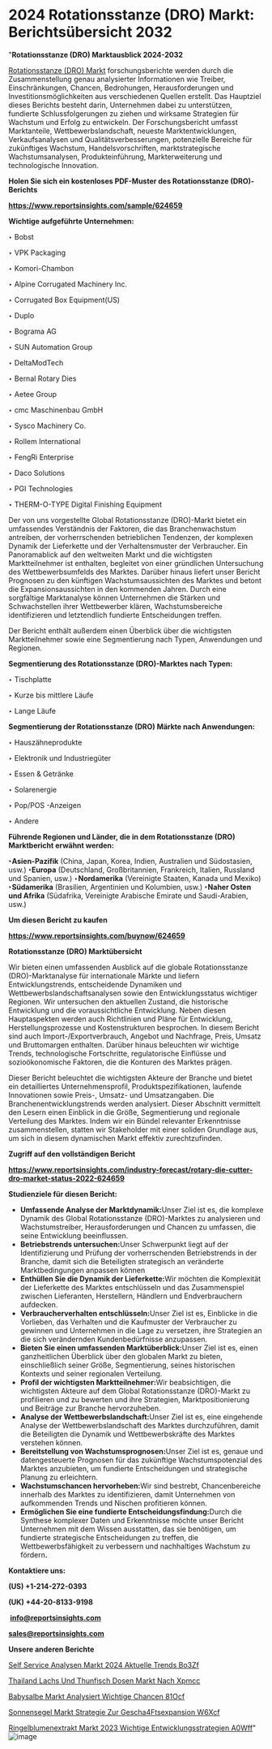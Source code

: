 # 2024 Rotationsstanze (DRO) Markt: Berichtsübersicht 2032

"<strong><b>Rotationsstanze (DRO) Marktausblick 2024-2032</b></strong>

<a href=https://www.reportsinsights.com/sample/624659>Rotationsstanze (DRO) Markt</a> forschungsberichte werden durch die Zusammenstellung genau analysierter Informationen wie Treiber, Einschränkungen, Chancen, Bedrohungen, Herausforderungen und Investitionsmöglichkeiten aus verschiedenen Quellen erstellt. Das Hauptziel dieses Berichts besteht darin, Unternehmen dabei zu unterstützen, fundierte Schlussfolgerungen zu ziehen und wirksame Strategien für Wachstum und Erfolg zu entwickeln. Der Forschungsbericht umfasst Marktanteile, Wettbewerbslandschaft, neueste Marktentwicklungen, Verkaufsanalysen und Qualitätsverbesserungen, potenzielle Bereiche für zukünftiges Wachstum, Handelsvorschriften, marktstrategische Wachstumsanalysen, Produkteinführung, Markterweiterung und technologische Innovation.

<strong><b>Holen Sie sich ein kostenloses PDF-Muster des Rotationsstanze (DRO)-Berichts</b></strong>

<a href=https://www.reportsinsights.com/sample/624659><strong><u>https://www.reportsinsights.com/sample/624659</u></strong></a>

<strong>Wichtige aufgeführte Unternehmen:</strong>

‣ Bobst

‣ VPK Packaging

‣ Komori-Chambon

‣ Alpine Corrugated Machinery Inc.

‣ Corrugated Box Equipment(US)

‣ Duplo

‣ Bograma AG

‣ SUN Automation Group

‣ DeltaModTech

‣ Bernal Rotary Dies

‣ Aetee Group

‣ cmc Maschinenbau GmbH

‣ Sysco Machinery Co.

‣ Rollem International

‣ FengRi Enterprise

‣ Daco Solutions

‣ PGI Technologies

‣ THERM-O-TYPE Digital Finishing Equipment

Der von uns vorgestellte Global Rotationsstanze (DRO)-Markt bietet ein umfassendes Verständnis der Faktoren, die das Branchenwachstum antreiben, der vorherrschenden betrieblichen Tendenzen, der komplexen Dynamik der Lieferkette und der Verhaltensmuster der Verbraucher. Ein Panoramablick auf den weltweiten Markt und die wichtigsten Marktteilnehmer ist enthalten, begleitet von einer gründlichen Untersuchung des Wettbewerbsumfelds des Marktes. Darüber hinaus liefert unser Bericht Prognosen zu den künftigen Wachstumsaussichten des Marktes und betont die Expansionsaussichten in den kommenden Jahren. Durch eine sorgfältige Marktanalyse können Unternehmen die Stärken und Schwachstellen ihrer Wettbewerber klären, Wachstumsbereiche identifizieren und letztendlich fundierte Entscheidungen treffen.

Der Bericht enthält außerdem einen Überblick über die wichtigsten Marktteilnehmer sowie eine Segmentierung nach Typen, Anwendungen und Regionen.

<strong>Segmentierung des Rotationsstanze (DRO)-Marktes nach Typen:</strong>

‣ Tischplatte

‣ Kurze bis mittlere Läufe

‣ Lange Läufe

<strong>Segmentierung der Rotationsstanze (DRO) Märkte nach Anwendungen:</strong>

‣ Hauszähneprodukte

‣ Elektronik und Industriegüter

‣ Essen & Getränke

‣ Solarenergie

‣ Pop/POS -Anzeigen

‣ Andere

<strong><b>Führende Regionen und Länder, die in dem Rotationsstanze (DRO) Marktbericht erwähnt werden:</b></strong>

<strong><b>‣Asien-Pazifik</b></strong> (China, Japan, Korea, Indien, Australien und Südostasien, usw.)
<strong><b>‣Europa</b></strong> (Deutschland, Großbritannien, Frankreich, Italien, Russland und Spanien, usw.)
‣<strong><b>Nordamerika</b></strong> (Vereinigte Staaten, Kanada und Mexiko)
<strong><b>‣Südamerika</b></strong> (Brasilien, Argentinien und Kolumbien, usw.)
<strong><b>‣Naher Osten und Afrika</b></strong> (Südafrika, Vereinigte Arabische Emirate und Saudi-Arabien, usw.)

<strong>Um diesen Bericht zu kaufen</strong>

<a href=https://www.reportsinsights.com/buynow/624659><strong><u>https://www.reportsinsights.com/buynow/624659</u></strong></a>

<strong>Rotationsstanze (DRO) Marktübersicht</strong>

Wir bieten einen umfassenden Ausblick auf die globale Rotationsstanze (DRO)-Marktanalyse für internationale Märkte und liefern Entwicklungstrends, entscheidende Dynamiken und Wettbewerbslandschaftsanalysen sowie den Entwicklungsstatus wichtiger Regionen. Wir untersuchen den aktuellen Zustand, die historische Entwicklung und die voraussichtliche Entwicklung. Neben diesen Hauptaspekten werden auch Richtlinien und Pläne für Entwicklung, Herstellungsprozesse und Kostenstrukturen besprochen. In diesem Bericht sind auch Import-/Exportverbrauch, Angebot und Nachfrage, Preis, Umsatz und Bruttomargen enthalten. Darüber hinaus beleuchten wir wichtige Trends, technologische Fortschritte, regulatorische Einflüsse und sozioökonomische Faktoren, die die Konturen des Marktes prägen.

Dieser Bericht beleuchtet die wichtigsten Akteure der Branche und bietet ein detailliertes Unternehmensprofil, Produktspezifikationen, laufende Innovationen sowie Preis-, Umsatz- und Umsatzangaben. Die Branchenentwicklungstrends werden analysiert. Dieser Abschnitt vermittelt den Lesern einen Einblick in die Größe, Segmentierung und regionale Verteilung des Marktes. Indem wir ein Bündel relevanter Erkenntnisse zusammenstellen, statten wir Stakeholder mit einer soliden Grundlage aus, um sich in diesem dynamischen Markt effektiv zurechtzufinden.

<strong>Zugriff auf den vollständigen Bericht</strong>

<a href=https://www.reportsinsights.com/industry-forecast/rotary-die-cutter-dro-market-status-2022-624659><strong>https://www.reportsinsights.com/industry-forecast/rotary-die-cutter-dro-market-status-2022-624659</strong></a>

<strong>Studienziele für diesen Bericht:</strong>
<ul>
  <li><strong>Umfassende Analyse der Marktdynamik:</strong>Unser Ziel ist es, die komplexe Dynamik des Global Rotationsstanze (DRO)-Marktes zu analysieren und Wachstumstreiber, Herausforderungen und Chancen zu umfassen, die seine Entwicklung beeinflussen.</li>
  <li><strong>Betriebstrends untersuchen:</strong>Unser Schwerpunkt liegt auf der Identifizierung und Prüfung der vorherrschenden Betriebstrends in der Branche, damit sich die Beteiligten strategisch an veränderte Marktbedingungen anpassen können</li>
  <li><strong>Enthüllen Sie die Dynamik der Lieferkette:</strong>Wir möchten die Komplexität der Lieferkette des Marktes entschlüsseln und das Zusammenspiel zwischen Lieferanten, Herstellern, Händlern und Endverbrauchern aufdecken.</li>
  <li><strong>Verbraucherverhalten entschlüsseln:</strong>Unser Ziel ist es, Einblicke in die Vorlieben, das Verhalten und die Kaufmuster der Verbraucher zu gewinnen und Unternehmen in die Lage zu versetzen, ihre Strategien an die sich verändernden Kundenbedürfnisse anzupassen.</li>
  <li><strong>Bieten Sie einen umfassenden Marktüberblick:</strong>Unser Ziel ist es, einen ganzheitlichen Überblick über den globalen Markt zu bieten, einschließlich seiner Größe, Segmentierung, seines historischen Kontexts und seiner regionalen Verteilung.</li>
  <li><strong>Profil der wichtigsten Marktteilnehmer:</strong>Wir beabsichtigen, die wichtigsten Akteure auf dem Global Rotationsstanze (DRO)-Markt zu profilieren und zu bewerten und ihre Strategien, Marktpositionierung und Beiträge zur Branche hervorzuheben.</li>
  <li><strong>Analyse der Wettbewerbslandschaft:</strong>Unser Ziel ist es, eine eingehende Analyse der Wettbewerbslandschaft des Marktes durchzuführen, damit die Beteiligten die Dynamik und Wettbewerbskräfte des Marktes verstehen können.</li>
  <li><strong>Bereitstellung von Wachstumsprognosen:</strong>Unser Ziel ist es, genaue und datengesteuerte Prognosen für das zukünftige Wachstumspotenzial des Marktes anzubieten, um fundierte Entscheidungen und strategische Planung zu erleichtern.</li>
  <li><strong>Wachstumschancen hervorheben:</strong>Wir sind bestrebt, Chancenbereiche innerhalb des Marktes zu identifizieren, damit Unternehmen von aufkommenden Trends und Nischen profitieren können.</li>
  <li><strong>Ermöglichen Sie eine fundierte Entscheidungsfindung:</strong>Durch die Synthese komplexer Daten und Erkenntnisse möchte unser Bericht Unternehmen mit dem Wissen ausstatten, das sie benötigen, um fundierte strategische Entscheidungen zu treffen, die Wettbewerbsfähigkeit zu verbessern und nachhaltiges Wachstum zu fördern<strong>.</strong></li>
</ul>
<strong>Kontaktiere uns:</strong>

<strong>(US) +1-214-272-0393</strong>

<strong>(UK) +44-20-8133-9198</strong>

<strong> </strong><a href=info@reportsinsights.com><strong><u>info@reportsinsights.com</u></strong></a>

<a href=sales@reportsinsights.com><strong><u>sales@reportsinsights.com</u></strong></a>

<strong>Unsere anderen Berichte</strong>

<a href=https://de.linkedin.com/pulse/self-service-analysen-markt-2024-aktuelle-trends-bo3zf/>Self Service Analysen Markt 2024 Aktuelle Trends Bo3Zf</a>

<a href=https://de.linkedin.com/pulse/thailand-lachs-und-thunfisch-dosen-markt-nach-xpmcc/>Thailand Lachs Und Thunfisch Dosen Markt Nach Xpmcc</a>

<a href=https://de.linkedin.com/pulse/babysalbe-markt-analysiert-wichtige-chancen-81ocf/>Babysalbe Markt Analysiert Wichtige Chancen 81Ocf</a>

<a href=https://de.linkedin.com/pulse/sonnensegel-markt-strategie-zur-gesch%C3%A4ftsexpansion-w6xcf/>Sonnensegel Markt Strategie Zur Gescha4Ftsexpansion W6Xcf</a>

<a href=https://de.linkedin.com/pulse/ringelblumenextrakt-markt-2023-wichtige-entwicklungsstrategien-a0wff/>Ringelblumenextrakt Markt 2023 Wichtige Entwicklungsstrategien A0Wff</a>"
![image](https://github.com/Jaayaachit/RIMarket/assets/158452289/9605d5e0-0ca8-48c5-8458-1a9b2c359c34)
